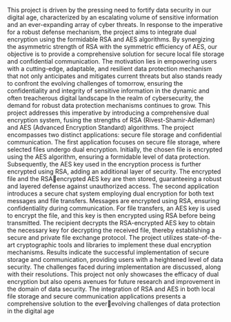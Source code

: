 This project is driven by the pressing need to fortify data security in our digital age, characterized by 
an escalating volume of sensitive information and an ever-expanding array of cyber threats. In 
response to the imperative for a robust defense mechanism, the project aims to integrate dual 
encryption using the formidable RSA and AES algorithms. By synergizing the asymmetric strength 
of RSA with the symmetric efficiency of AES, our objective is to provide a comprehensive solution 
for secure local file storage and confidential communication. The motivation lies in empowering 
users with a cutting-edge, adaptable, and resilient data protection mechanism that not only anticipates 
and mitigates current threats but also stands ready to confront the evolving challenges of tomorrow, 
ensuring the confidentiality and integrity of sensitive information in the dynamic and often 
treacherous digital landscape
In the realm of cybersecurity, the demand for robust data protection mechanisms continues to grow. 
This project addresses this imperative by introducing a comprehensive dual encryption system, 
fusing the strengths of RSA (Rivest-Shamir-Adleman) and AES (Advanced Encryption Standard) 
algorithms. The project encompasses two distinct applications: secure file storage and confidential 
communication. The first application focuses on secure file storage, where selected files undergo 
dual encryption. Initially, the chosen file is encrypted using the AES algorithm, ensuring a formidable 
level of data protection. Subsequently, the AES key used in the encryption process is further 
encrypted using RSA, adding an additional layer of security. The encrypted file and the RSAencrypted AES key are then stored, guaranteeing a robust and layered defense against unauthorized 
access. The second application introduces a secure chat system employing dual encryption for both 
text messages and file transfers. Messages are encrypted using RSA, ensuring confidentiality during 
communication. For file transfers, an AES key is used to encrypt the file, and this key is then 
encrypted using RSA before being transmitted. The recipient decrypts the RSA-encrypted AES key 
to obtain the necessary key for decrypting the received file, thereby establishing a secure and private 
file exchange protocol. The project utilizes state-of-the-art cryptographic tools and libraries to 
implement these dual encryption mechanisms. Results indicate the successful implementation of 
secure storage and communication, providing users with a heightened level of data security. The 
challenges faced during implementation are discussed, along with their resolutions. This project not 
only showcases the efficacy of dual encryption but also opens avenues for future research and 
improvement in the domain of data security. The integration of RSA and AES in both local file 
storage and secure communication applications presents a comprehensive solution to the everevolving challenges of data protection in the digital age
